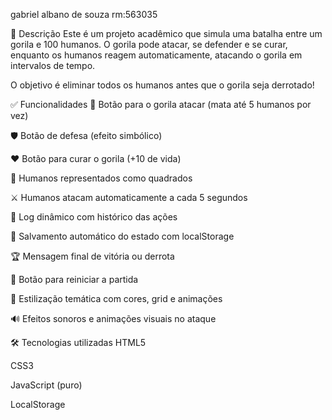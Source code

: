 
gabriel albano de souza 
rm:563035


🎯 Descrição
Este é um projeto acadêmico que simula uma batalha entre um gorila e 100 humanos. O gorila pode atacar, se defender e se curar, enquanto os humanos reagem automaticamente, atacando o gorila em intervalos de tempo.

O objetivo é eliminar todos os humanos antes que o gorila seja derrotado!

✅ Funcionalidades
👊 Botão para o gorila atacar (mata até 5 humanos por vez)

🛡️ Botão de defesa (efeito simbólico)

❤️ Botão para curar o gorila (+10 de vida)

🧍 Humanos representados como quadrados

⚔️ Humanos atacam automaticamente a cada 5 segundos

📝 Log dinâmico com histórico das ações

💾 Salvamento automático do estado com localStorage

🏆 Mensagem final de vitória ou derrota

🔄 Botão para reiniciar a partida

🎨 Estilização temática com cores, grid e animações

🔊 Efeitos sonoros e animações visuais no ataque

🛠️ Tecnologias utilizadas
HTML5

CSS3

JavaScript (puro)

LocalStorage


